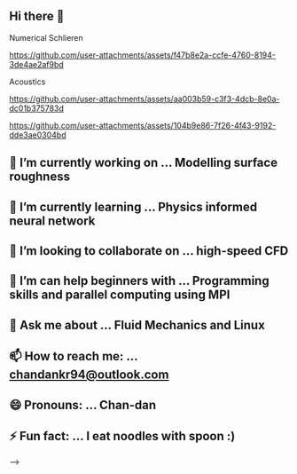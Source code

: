 ## Hi there 👋


Numerical Schlieren

https://github.com/user-attachments/assets/f47b8e2a-ccfe-4760-8194-3de4ae2af9bd


Acoustics

https://github.com/user-attachments/assets/aa003b59-c3f3-4dcb-8e0a-dc01b375783d



https://github.com/user-attachments/assets/104b9e86-7f26-4f43-9192-dde3ae0304bd




## 🔭 I’m currently working on ... Modelling surface roughness
## 🌱 I’m currently learning ... Physics informed neural network
## 👯 I’m looking to collaborate on ... high-speed CFD
## 🤔 I’m can help beginners with ... Programming skills and parallel computing using MPI
## 💬 Ask me about ... Fluid Mechanics and Linux
## 📫 How to reach me: ... chandankr94@outlook.com
## 😄 Pronouns: ... Chan-dan
## ⚡ Fun fact: ... I eat noodles with spoon :)
-->

<!--
**chandan26-ctrl/chandan26-ctrl** is a ✨ _special_ ✨ repository because its `README.md` (this file) appears on your GitHub profile.

Here are some ideas to get you started:

 🔭 I’m currently working on ... Modelling surface roughness
- 🌱 I’m currently learning ... Physics informed neural network
- 👯 I’m looking to collaborate on ... high-speed CFD
- 🤔 I’m looking for help with ... Programming skill
- 💬 Ask me about ... Fluid Mechanics and Linux
- 📫 How to reach me: ... chandankr94@outlook.com
- 😄 Pronouns: ... Chan-dan
- ⚡ Fun fact: ... I eat noodles with spoon :)
-->

